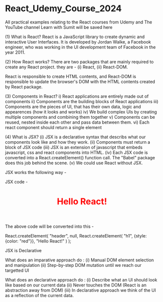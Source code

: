# React_Udemy_Course_2024

All practical examples relating to the React courses from Udemy and The YouTube channel Learn with Sumit will be saved here

(1) What is React?
React is a JavaScript library to create dynamic and interactive User Interfaces.
It is developed by Jordan Walke, a Facebook engineer, who was working in the UI development team of Facebook in the year 2011.

(2) How React works?
There are two packages that are mainly required to create any React project. they are - 
(i) React, (ii) React-DOM.

React is responsible to create HTML contents, and
React-DOM is responsible to update the browser's DOM with the HTML contents created by React package.


(3) Components in React?
i) React applications are entirely made out of components
ii) Components are the building blocks of React applications
iii) Components are the pieces of UI, that has their own data, logic and appearences (how it looks and works)
iv) We build complex UIs by creating multiple components and combining them together
v) Components can be reused, nested inside each other and pass data between them.
vi) Each react component should return a single element

(4) What is JSX?
(i) JSX is a declarative syntax that describs what our components look like and how they work.
(ii) Components must return a block of JSX code
(iii) JSX is an extension of javascript that embeds javascript, css and react components into HTML.
(iv) Each JSX code is converted into a React.createElement() function call. The "Babel" package does this job behind the scene.
(v) We could use React without JSX.

JSX works the following way -

JSX code -

<header>
  <h1 style="color: red;">Hello React!</h1>
</header>

The above code will be converted into this -

React.createElement(
"header",
null,
React.createElement(
"h1",
{style: {color: "red"}},
"Hello React!"
)
);

JSX is Declarative

What does an imparative approach do :
(i) Manual DOM element selection and manipulation
(ii) Step-by-step DOM mutation until we reach our targetted UI

What does an declarative approach do :
(i) Describe what an UI should look like based on our current data
(ii) Never touches the DOM (React is an abstraction away from DOM)
(iii) In declarative approach we think of the UI as a reflection of the current data.
